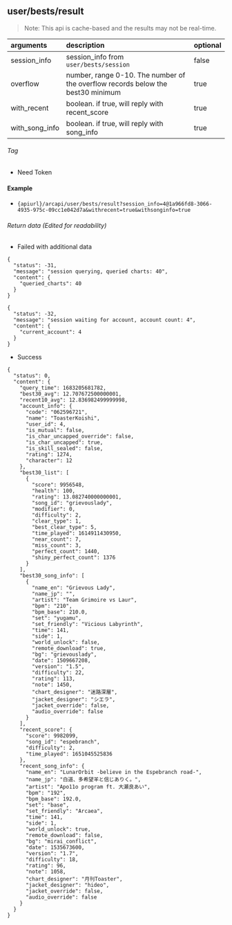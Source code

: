 ## user/bests/result

> Note: This api is cache-based and the results may not be real-time.

| arguments      | description                                                                     | optional |
|:---------------|:--------------------------------------------------------------------------------|----------|
| session_info   | session_info from `user/bests/session`                                          | false    |
| overflow       | number, range 0-10. The number of the overflow records below the best30 minimum | true     |
| with_recent    | boolean. if true, will reply with recent_score                                  | true     |
| with_song_info | boolean. if true, will reply with song_info                                     | true     |

###### Tag

* Need Token

#### Example

+ `{apiurl}/arcapi/user/bests/result?session_info=4@1a966fd8-3066-4935-975c-09cc1e042d7a&withrecent=true&withsonginfo=true`

###### Return data (Edited for readability)

+ Failed with additional data

```json5
{
  "status": -31,
  "message": "session querying, queried charts: 40",
  "content": {
    "queried_charts": 40
  }
}
```

```json5
{
  "status": -32,
  "message": "session waiting for account, account count: 4",
  "content": {
    "current_account": 4
  }
}
```

+ Success

```json5
{
  "status": 0,
  "content": {
    "query_time": 1683205681782,
    "best30_avg": 12.707672500000001,
    "recent10_avg": 12.836982499999998,
    "account_info": {
      "code": "062596721",
      "name": "ToasterKoishi",
      "user_id": 4,
      "is_mutual": false,
      "is_char_uncapped_override": false,
      "is_char_uncapped": true,
      "is_skill_sealed": false,
      "rating": 1274,
      "character": 12
    },
    "best30_list": [
      {
        "score": 9956548,
        "health": 100,
        "rating": 13.082740000000001,
        "song_id": "grievouslady",
        "modifier": 0,
        "difficulty": 2,
        "clear_type": 1,
        "best_clear_type": 5,
        "time_played": 1614911430950,
        "near_count": 7,
        "miss_count": 3,
        "perfect_count": 1440,
        "shiny_perfect_count": 1376
      }
    ],
    "best30_song_info": [
      {
        "name_en": "Grievous Lady",
        "name_jp": "",
        "artist": "Team Grimoire vs Laur",
        "bpm": "210",
        "bpm_base": 210.0,
        "set": "yugamu",
        "set_friendly": "Vicious Labyrinth",
        "time": 141,
        "side": 1,
        "world_unlock": false,
        "remote_download": true,
        "bg": "grievouslady",
        "date": 1509667208,
        "version": "1.5",
        "difficulty": 22,
        "rating": 113,
        "note": 1450,
        "chart_designer": "迷路深層",
        "jacket_designer": "シエラ",
        "jacket_override": false,
        "audio_override": false
      }
    ],
    "recent_score": {
      "score": 9982099,
      "song_id": "espebranch",
      "difficulty": 2,
      "time_played": 1651045525836
    },
    "recent_song_info": {
      "name_en": "LunarOrbit -believe in the Espebranch road-",
      "name_jp": "白道、多希望羊と信じありく。",
      "artist": "Apo11o program ft. 大瀬良あい",
      "bpm": "192",
      "bpm_base": 192.0,
      "set": "base",
      "set_friendly": "Arcaea",
      "time": 141,
      "side": 1,
      "world_unlock": true,
      "remote_download": false,
      "bg": "mirai_conflict",
      "date": 1535673600,
      "version": "1.7",
      "difficulty": 18,
      "rating": 96,
      "note": 1058,
      "chart_designer": "月刊Toaster",
      "jacket_designer": "hideo",
      "jacket_override": false,
      "audio_override": false
    }
  }
}
```
